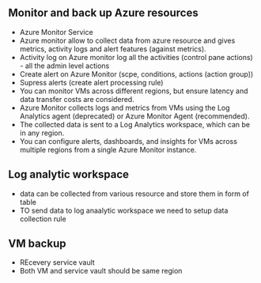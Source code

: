  ## Monitor and back up Azure resources

- Azure Monitor Service
- Azure monitor allow to collect data from azure resource and gives metrics, activity logs and alert features (against metrics).
- Activity log on Azure monitor log all the activities (control pane actions) - all the admin level actions
- Create alert on Azure Monitor (scpe, conditions, actions (action group))
- Supress alerts (create alert processing rule)
-  You can monitor VMs across different regions, but ensure latency and data transfer costs are considered.
-  Azure Monitor collects logs and metrics from VMs using the Log Analytics agent (deprecated) or Azure Monitor Agent (recommended).
-  The collected data is sent to a Log Analytics workspace, which can be in any region.
-  You can configure alerts, dashboards, and insights for VMs across multiple regions from a single Azure Monitor instance.

## Log analytic workspace
 - data can be collected from various resource and store them in form of table
 - TO send data to log anaalytic workspace we need to setup data collection rule

## VM backup
 - REcevery service vault
 - Both VM and service vault should be same region
   
